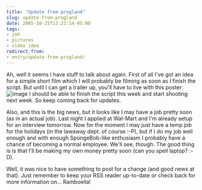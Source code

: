 ```yaml
---
title: "Update from progland"
slug: update-from-progland
date: 2005-10-25T13:23:14-05:00
tags:
- job
- pictures
- video idea
redirect_from:
- entry/update-from-progland/
---
```

Ah, well it seems I have stuff to talk about again. First of all I've got an idea for a simple short film which I will probably be filming as soon as I finish the script. But until I can get a trailer up, you'll have to live with this poster:
![](http://www.dxprog.com/pics/ramboella.jpg "image")
I should be able to finish the script this week and start shooting next week. So keep coming back for updates.

Also, and this is the big news, but it looks like I may have a job pretty soon (as in an actual job). Last night I applied at Wal-Mart and I'm already setup for an interview tomorrow. Now for the moment I may just have a temp job for the holidays (in the lawaway dept. of course :-P), but if I do my job well enough and with enough SpongeBob-like enthusiasm I probably have a chance of becoming a normal employee. We'll see, though. The good thing is is that I'll be making my own money pretty soon (can you spell laptop? :-D).

Well, it was nice to have something to post for a change (and good news at that). Just remember to keep your RSS reader up-to-date or check back for more information on... Ramboella!
